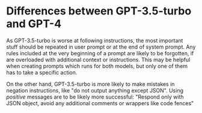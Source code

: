 # Differences between GPT-3.5-turbo and GPT-4

As GPT-3.5-turbo is worse at following instructions, the most important stuff should be repeated in
user prompt or at the end of system prompt. Any rules included at the very beginning of a prompt are
likely to be forgotten, if are overloaded with additional context or instructions. This may be
helpful when creating prompts which runs for both models, but only one of them has to take
a specific action.

On the other hand, GPT-3.5-turbo is more likely to make mistakes in negation instructions, like "do not output anything except JSON". Using _positive_ messages are to be likely more successful: "Respond only with JSON object, avoid any additional comments or wrappers like code fences"
